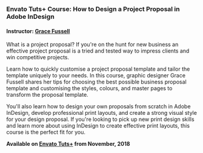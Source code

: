 ### Envato Tuts+ Course: How to Design a Project Proposal in Adobe InDesign
#### Instructor: [Grace Fussell](https://tutsplus.com/authors/grace-fussell)

What is a project proposal? If you're on the hunt for new business an effective project proposal is a tried and tested way to impress clients and win competitive projects. 

Learn how to quickly customise a project proposal template and tailor the template uniquely to your needs. In this course, graphic designer Grace Fussell shares her tips for choosing the best possible business proposal template and customising the styles, colours, and master pages to transform the proposal template. 

You'll also learn how to design your own proposals from scratch in Adobe InDesign, develop professional print layouts, and create a strong visual style for your design proposal. If you're looking to pick up new print design skills and learn more about using InDesign to create effective print layouts, this course is the perfect fit for you.

**Available on [Envato Tuts+](https://tutsplus.com/courses) from November, 2018**
